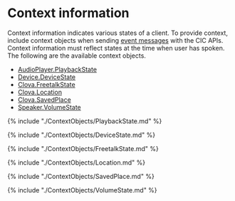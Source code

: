# Context information

Context information indicates various states of a client. To provide context, include context objects when sending [event messages](/CIC/References/CIC_Message_Format.md#Event) with the CIC APIs. Context information must reflect states at the time when user has spoken. The following are the available context objects.

* [AudioPlayer.PlaybackState](#PlaybackState)
* [Device.DeviceState](#DeviceState)
* [Clova.FreetalkState](#FreetalkState)
* [Clova.Location](#Location)
* [Clova.SavedPlace](#SavedPlace)
* [Speaker.VolumeState](#VolumeState)

{% include "./ContextObjects/PlaybackState.md" %}

{% include "./ContextObjects/DeviceState.md" %}

{% include "./ContextObjects/FreetalkState.md" %}

{% include "./ContextObjects/Location.md" %}

{% include "./ContextObjects/SavedPlace.md" %}

{% include "./ContextObjects/VolumeState.md" %}